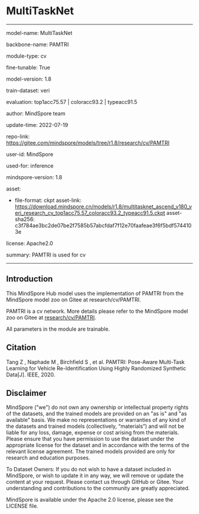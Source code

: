 # MultiTaskNet

---

model-name: MultiTaskNet

backbone-name: PAMTRI

module-type: cv

fine-tunable: True

model-version: 1.8

train-dataset: veri

evaluation: top1acc75.57 | coloracc93.2 | typeacc91.5

author: MindSpore team

update-time: 2022-07-19

repo-link: <https://gitee.com/mindspore/models/tree/r1.8/research/cv/PAMTRI>

user-id: MindSpore

used-for: inference

mindspore-version: 1.8

asset:

-
    file-format: ckpt
    asset-link: <https://download.mindspore.cn/models/r1.8/multitasknet_ascend_v180_veri_research_cv_top1acc75.57_coloracc93.2_typeacc91.5.ckpt>
    asset-sha256: c3f784ae3bc2de07be2f7585b57abcfdaf7f12e70faafeae3f6f5bdf5744103e

license: Apache2.0

summary: PAMTRI is used for cv

---

## Introduction

This MindSpore Hub model uses the implementation of PAMTRI from the MindSpore model zoo on Gitee at research/cv/PAMTRI.

PAMTRI is a cv network. More details please refer to the MindSpore model zoo on Gitee at [research/cv/PAMTRI](https://gitee.com/mindspore/models/blob/r1.8/research/cv/PAMTRI/README.md).

All parameters in the module are trainable.

## Citation

Tang Z ,  Naphade M ,  Birchfield S , et al. PAMTRI: Pose-Aware Multi-Task Learning for Vehicle Re-Identification Using Highly Randomized Synthetic Data[J]. IEEE, 2020.

## Disclaimer

MindSpore ("we") do not own any ownership or intellectual property rights of the datasets, and the trained models are provided on an "as is" and "as available" basis. We make no representations or warranties of any kind of the datasets and trained models (collectively, “materials”) and will not be liable for any loss, damage, expense or cost arising from the materials. Please ensure that you have permission to use the dataset under the appropriate license for the dataset and in accordance with the terms of the relevant license agreement. The trained models provided are only for research and education purposes.

To Dataset Owners: If you do not wish to have a dataset included in MindSpore, or wish to update it in any way, we will remove or update the content at your request. Please contact us through GitHub or Gitee. Your understanding and contributions to the community are greatly appreciated.

MindSpore is available under the Apache 2.0 license, please see the LICENSE file.
